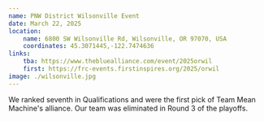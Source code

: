 ```yaml
---
name: PNW District Wilsonville Event
date: March 22, 2025
location:
    name: 6800 SW Wilsonville Rd, Wilsonville, OR 97070, USA
    coordinates: 45.3071445,-122.7474636
links:
    tba: https://www.thebluealliance.com/event/2025orwil
    first: https://frc-events.firstinspires.org/2025/orwil
image: ./wilsonville.jpg
---
```


We ranked seventh in Qualifications and were the first pick of Team Mean Machine's alliance.
Our team was eliminated in Round 3 of the playoffs.
